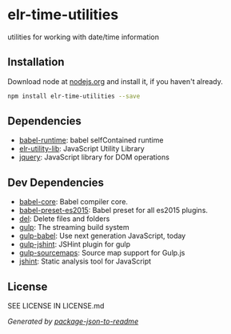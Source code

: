 # elr-time-utilities 

utilities for working with date/time information

## Installation

Download node at [nodejs.org](http://nodejs.org) and install it, if you haven't already.

```sh
npm install elr-time-utilities --save
```



## Dependencies

- [babel-runtime](https://github.com/babel/babel/tree/master/packages): babel selfContained runtime
- [elr-utility-lib](https://github.com/Beth3346/elr-utility-lib): JavaScript Utility Library
- [jquery](https://github.com/jquery/jquery): JavaScript library for DOM operations

## Dev Dependencies

- [babel-core](https://github.com/babel/babel/tree/master/packages): Babel compiler core.
- [babel-preset-es2015](https://github.com/babel/babel/tree/master/packages): Babel preset for all es2015 plugins.
- [del](https://github.com/sindresorhus/del): Delete files and folders
- [gulp](https://github.com/gulpjs/gulp): The streaming build system
- [gulp-babel](https://github.com/babel/gulp-babel): Use next generation JavaScript, today
- [gulp-jshint](https://github.com/spalger/gulp-jshint): JSHint plugin for gulp
- [gulp-sourcemaps](https://github.com/floridoo/gulp-sourcemaps): Source map support for Gulp.js
- [jshint](https://github.com/jshint/jshint): Static analysis tool for JavaScript


## License

SEE LICENSE IN LICENSE.md

_Generated by [package-json-to-readme](https://github.com/zeke/package-json-to-readme)_
